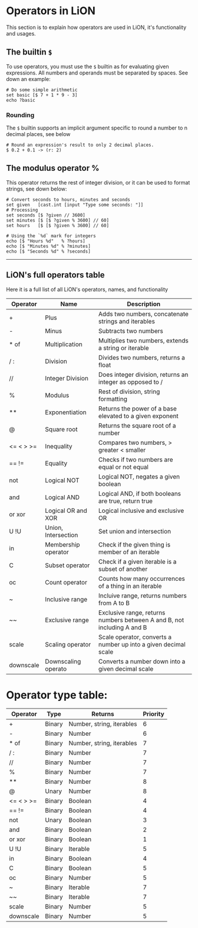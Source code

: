 # Operators in LiON
This section is to explain how operators are used in LiON, it's functionality and usages.

## The builtin `$`
To use operators, you must use the `$` builtin as for evaluating given expressions.
All numbers and operands must be separated by spaces. See down an example:
```lion
# Do some simple arithmetic
set basic [$ 7 + 1 * 9 - 3]
echo ?basic
```
### Rounding
The `$` builtin supports an implicit argument specific to round a number to n decimal places, see below

```lion
# Round an expression's result to only 2 decimal places.
$ 0.2 + 0.1 -> (r: 2)
```

## The modulus operator %
This operator returns the rest of integer division, or it can be used to format strings, see down below:
```lion
# Convert seconds to hours, minutes and seconds
set given   [cast.int [input "Type some seconds: "]]
# Processing
set seconds [$ ?given // 3600]
set minutes [$ [$ ?given % 3600] // 60]
set hours   [$ [$ ?given % 3600] // 60]

# Using the `%d` mark for integers
echo [$ "Hours %d"   % ?hours]
echo [$ "Minutes %d" % ?minutes]
echo [$ "Seconds %d" % ?seconds] 
```

---

## LiON's full operators table
Here it is a full list of all LiON's operators, names, and functionality

| **Operator** | **Name**            | **Description**                                                         |
|--------------|---------------------|-------------------------------------------------------------------------|
| +            | Plus                | Adds two numbers, concatenate strings and iterables                     |
| -            | Minus               | Subtracts two numbers                                                   |
| * of         | Multiplication      | Multiplies two numbers, extends a string or iterable                    |
| / :          | Division            | Divides two numbers, returns a float                                    |
| //           | Integer Division    | Does integer division, returns an integer as opposed to /               |
| %            | Modulus             | Rest of division, string formatting                                     |
| **           | Exponentiation      | Returns the power of a base elevated to a given exponent                |
| @            | Square root         | Returns the square root of a number                                     |
| <= < > >=    | Inequality          | Compares two numbers, > greater < smaller                               |
| == !=        | Equality            | Checks if two numbers are equal or not equal                            |
| not          | Logical NOT         | Logical NOT, negates a given boolean                                    |
| and          | Logical AND         | Logical AND, if both booleans are true, return true                     |
| or xor       | Logical OR and XOR  | Logical inclusive and exclusive OR                                      |
| U !U         | Union, Intersection | Set union and intersection                                              |
| in           | Membership operator | Check if the given thing is member of an iterable                       |
| C            | Subset operator     | Check if a given iterable is a subset of another                        |
| oc           | Count operator      | Counts how many occurrences of a thing in an iterable                   |
| ~            | Inclusive range     | Incluive range, returns numbers from A to B                             |
| ~~           | Exclusive range     | Exclusive range, returns numbers between A and B, not including A and B |
| scale        | Scaling operator    | Scale operator, converts a number up into a given decimal scale         |
| downscale    | Downscaling operato | Converts a number down into a given decimal scale                       |

# Operator type table:

| **Operator** | **Type** | **Returns**               | **Priority** |
|--------------|----------|---------------------------|--------------|
| +            | Binary   | Number, string, iterables | 6            |
| -            | Binary   | Number                    | 6            |
| * of         | Binary   | Number, string, iterables | 7            |
| / :          | Binary   | Number                    | 7            |
| //           | Binary   | Number                    | 7            |
| %            | Binary   | Number                    | 7            |
| **           | Binary   | Number                    | 8            |
| @            | Unary    | Number                    | 8            |
| <= < > >=    | Binary   | Boolean                   | 4            |
| == !=        | Binary   | Boolean                   | 4            |
| not          | Unary    | Boolean                   | 3            |
| and          | Binary   | Boolean                   | 2            |
| or xor       | Binary   | Boolean                   | 1            |
| U !U         | Binary   | Iterable                  | 5            |
| in           | Binary   | Boolean                   | 4            |
| C            | Binary   | Boolean                   | 5            |
| oc           | Binary   | Number                    | 5            |
| ~            | Binary   | Iterable                  | 7            |
| ~~           | Binary   | Iterable                  | 7            |
| scale        | Binary   | Number                    | 5            |
| downscale    | Binary   | Number                    | 5            |